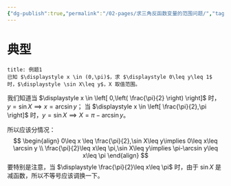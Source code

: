 ```yaml
---
{"dg-publish":true,"permalink":"/02-pages/求三角反函数变量的范围问题/","tags":["personal/blog","高等数学"]}
---
```


# 典型
```ad-question
title: 例题1
已知 $\displaystyle x \in (0,\pi)$，求 $\displaystyle 0\leq y\leq 1$ 时，$\displaystyle \sin X\leq y$，X 取值范围。
```

我们知道当 $\displaystyle x \in \left[ 0,\left( \frac{\pi}{2} \right) \right]$ 时，$\displaystyle y=\sin X\implies x=\arcsin y$；
当 $\displaystyle x \in \left[ \frac{\pi}{2},\pi \right]$ 时，$\displaystyle y=\sin X\implies X=\pi-\arcsin y$。

所以应该分情况：
$$
\begin{align}
0\leq x \leq \frac{\pi}{2},\sin X\leq y\implies 0\leq x\leq \arcsin y \\
\frac{\pi}{2}\leq x\leq \pi,\sin X\leq y\implies \pi-\arcsin y\leq x\leq \pi
\end{align}
$$
要特别是注意，当 $\displaystyle \frac{\pi}{2}\leq x\leq \pi$ 时，由于 $\displaystyle \sin X$ 是减函数，所以不等号应该调换一下。